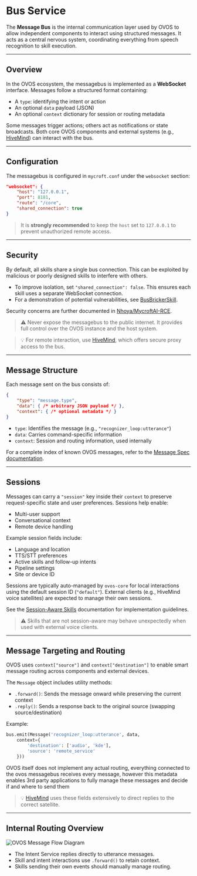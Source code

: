 # Bus Service

The **Message Bus** is the internal communication layer used by OVOS to allow independent components to interact using structured messages. It acts as a central nervous system, coordinating everything from speech recognition to skill execution.

---

## Overview

In the OVOS ecosystem, the messagebus is implemented as a **WebSocket** interface. Messages follow a structured format containing:

- A `type`: identifying the intent or action
- An optional `data` payload (JSON)
- An optional `context` dictionary for session or routing metadata

Some messages trigger actions; others act as notifications or state broadcasts. Both core OVOS components and external systems (e.g., [HiveMind](https://jarbashivemind.github.io/HiveMind-community-docs)) can interact with the bus.

---

## Configuration

The messagebus is configured in `mycroft.conf` under the `websocket` section:

```json
"websocket": {
    "host": "127.0.0.1",
    "port": 8181,
    "route": "/core",
    "shared_connection": true
}
```

> It is **strongly recommended** to keep the `host` set to `127.0.0.1` to prevent unauthorized remote access.

---

## Security

By default, all skills share a single bus connection. This can be exploited by malicious or poorly designed skills to interfere with others.

- To improve isolation, set `"shared_connection": false`. This ensures each skill uses a separate WebSocket connection.
- For a demonstration of potential vulnerabilities, see [BusBrickerSkill](https://github.com/EvilJarbas/BusBrickerSkill).

Security concerns are further documented in [Nhoya/MycroftAI-RCE](https://github.com/Nhoya/MycroftAI-RCE).

> ⚠️ Never expose the messagebus to the public internet. It provides full control over the OVOS instance and the host system.

> 💡 For remote interaction, use [HiveMind](https://openvoiceos.github.io/community-docs/friends/#hivemind), which offers secure proxy access to the bus.

---

## Message Structure

Each message sent on the bus consists of:

```json
{
    "type": "message.type",
    "data": { /* arbitrary JSON payload */ },
    "context": { /* optional metadata */ }
}
```

- `type`: Identifies the message (e.g., `"recognizer_loop:utterance"`)
- `data`: Carries command-specific information
- `context`: Session and routing information, used internally

For a complete index of known OVOS messages, refer to the [Message Spec documentation](https://openvoiceos.github.io/message_spec/).

---

## Sessions

Messages can carry a `"session"` key inside their `context` to preserve request-specific state and user preferences. Sessions help enable:

- Multi-user support
- Conversational context
- Remote device handling

Example session fields include:

- Language and location
- TTS/STT preferences
- Active skills and follow-up intents
- Pipeline settings
- Site or device ID

Sessions are typically auto-managed by `ovos-core` for local interactions using the default session ID (`"default"`). External clients (e.g., HiveMind voice satellites) are expected to manage their own sessions.

See the [Session-Aware Skills](https://openvoiceos.github.io/ovos-technical-manual/session_skills/) documentation for implementation guidelines.

> ⚠️ Skills that are not session-aware may behave unexpectedly when used with external voice clients.


---

## Message Targeting and Routing

OVOS uses `context["source"]` and `context["destination"]` to enable smart message routing across components and external devices.

The `Message` object includes utility methods:

- `.forward()`: Sends the message onward while preserving the current context
- `.reply()`: Sends a response back to the original source (swapping source/destination)

Example:

```python
bus.emit(Message('recognizer_loop:utterance', data, 
    context={
        'destination': ['audio', 'kde'],
        'source': 'remote_service'
    }))
```

OVOS itself does not implement any actual routing, everything connected to the ovos messagebus receives every message, however this metadata enables 3rd party applications to fully manage these messages and decide if and where to send them

> 💡 [HiveMind](https://jarbashivemind.github.io/HiveMind-community-docs/) uses these fields extensively to direct replies to the correct satellite.

---

## Internal Routing Overview

![OVOS Message Flow Diagram](https://github.com/OpenVoiceOS/ovos-technical-manual/assets/33701864/df9aa669-ce7f-430e-b4db-f57200e75332)

- The Intent Service replies directly to utterance messages.
- Skill and intent interactions use `.forward()` to retain context.
- Skills sending their own events should manually manage routing.

